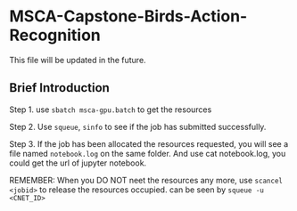 # MSCA-Capstone-Birds-Action-Recognition

This file will be updated in the future.

## Brief Introduction

Step 1. use `sbatch msca-gpu.batch` to get the resources

Step 2. Use `squeue`, `sinfo` to see if the job has submitted successfully.

Step 3. If the job has been allocated the resources requested, you will see a file named `notebook.log` on the same folder. And use cat notebook.log, you could get the url of jupyter notebook.

REMEMBER: When you DO NOT neet the resources any more, use `scancel <jobid>` to release the resources occupied. <jobid> can be seen by `squeue -u <CNET_ID>`

  
